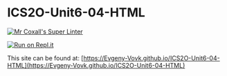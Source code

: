 # ICS2O-Unit6-04-HTML

[![Mr Coxall's Super Linter](https://github.com/Evgeny-Vovk/ICS2O-Unit6-04-HTML/workflows/Mr%20Coxall's%20Super%20Linter/badge.svg)](https://github.com/Evgeny-Vovk/ICS2O-Unit6-04-HTML/actions)

[![Run on Repl.it](https://repl.it/badge/github/Evgeny-Vovk/ICS2O-Unit6-04-HTML)](https://repl.it/github/Evgeny-Vovk/ICS2O-Unit6-04-HTML)

This site can be found at: [https://Evgeny-Vovk.github.io/ICS2O-Unit6-04-HTML](https://Evgeny-Vovk.github.io/ICS2O-Unit6-04-HTML)
